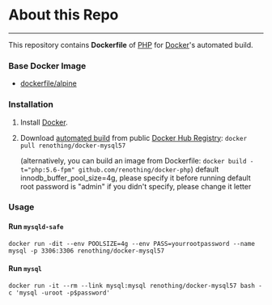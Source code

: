 # About this Repo
----

This repository contains **Dockerfile** of [PHP](http://www.php.net) for [Docker](https://www.docker.com/)'s automated build.


### Base Docker Image

* [dockerfile/alpine](http://dockerfile.github.io/#/alpine)


### Installation

1. Install [Docker](https://www.docker.com/).

2. Download [automated build](https://hub.docker.com/r/renothing/docker-php/) from public [Docker Hub Registry](https://registry.hub.docker.com/): `docker pull renothing/docker-mysql57`

   (alternatively, you can build an image from Dockerfile: `docker build -t="php:5.6-fpm" github.com/renothing/docker-php`)
   default innodb_buffer_pool_size=4g, please specify it before running
   default root password is "admin" if you didn't specify, please change it letter

### Usage

#### Run `mysqld-safe`

    docker run -dit --env POOLSIZE=4g --env PASS=yourrootpassword --name mysql -p 3306:3306 renothing/docker-mysql57

#### Run `mysql`

    docker run -it --rm --link mysql:mysql renothing/docker-mysql57 bash -c 'mysql -uroot -p$password'
